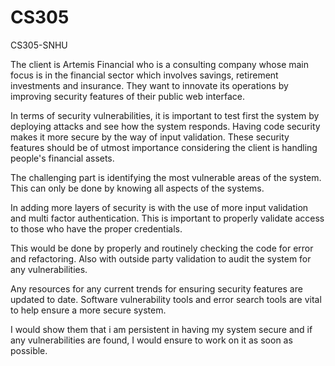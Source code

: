 # CS305
CS305-SNHU

The client is Artemis Financial who is a consulting company whose main focus is in the financial sector which involves savings, retirement
investments and insurance. They want to innovate its operations by improving security features of their public web interface.

In terms of security vulnerabilities, it is important to test first the system by deploying attacks and see how the system responds. 
Having code security makes it more secure by the way of input validation. These security features should be of utmost importance
considering the client is handling people's financial assets.

The challenging part is identifying the most vulnerable areas of the system. This can only be done by knowing all aspects of the systems.

In adding more layers of security is with the use of more input validation and multi factor authentication. This is important to properly 
validate access to those who have the proper credentials. 

This would be done by properly and routinely checking the code for error and refactoring. Also with outside party validation to audit 
the system for any vulnerabilities. 

Any resources for any current trends for ensuring security features are updated to date. Software vulnerability tools and error search tools are 
vital to help ensure a more secure system.

I would show them that i am persistent in having my system secure and if any vulnerabilities are found, I would ensure to work on it as soon as possible.
